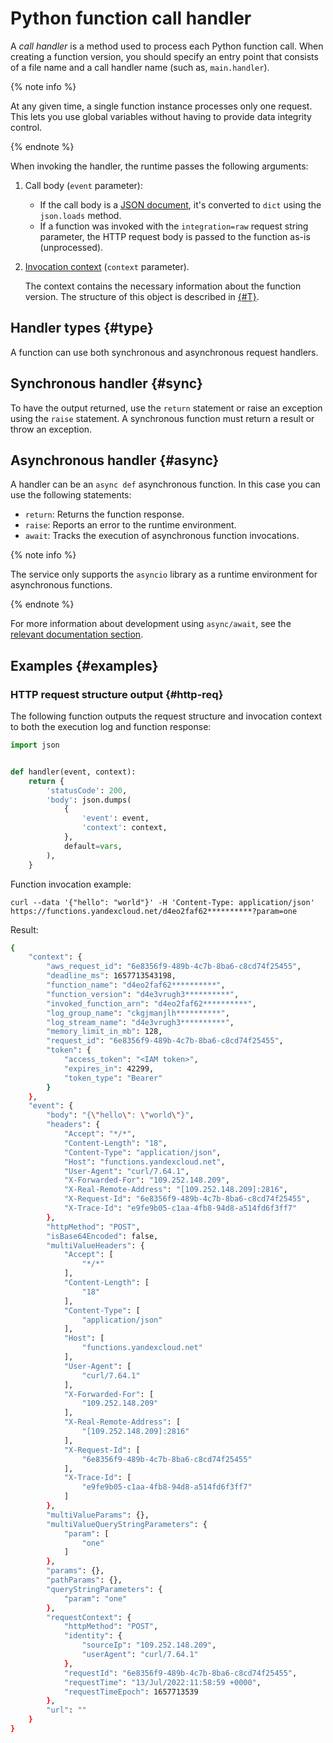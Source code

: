# Python function call handler

A _call handler_ is a method used to process each Python function call. When creating a function version, you should specify an entry point that consists of a file name and a call handler name (such as, `main.handler`).

{% note info %}

At any given time, a single function instance processes only one request. This lets you use global variables without having to provide data integrity control.

{% endnote %}

When invoking the handler, the runtime passes the following arguments:
1. Call body (`event` parameter):
   * If the call body is a [JSON document](../../concepts/function-invoke.md#request), it's converted to `dict` using the `json.loads` method.
   * If a function was invoked with the `integration=raw` request string parameter, the HTTP request body is passed to the function as-is (unprocessed).
1. [Invocation context](context.md) (`context` parameter).

   The context contains the necessary information about the function version. The structure of this object is described in [{#T}](context.md).

## Handler types {#type}

A function can use both synchronous and asynchronous request handlers.

## Synchronous handler {#sync}

To have the output returned, use the `return` statement or raise an exception using the `raise` statement. A synchronous function must return a result or throw an exception.

## Asynchronous handler {#async}

A handler can be an `async def` asynchronous function. In this case you can use the following statements:
* `return`: Returns the function response.
* `raise`: Reports an error to the runtime environment.
* `await`: Tracks the execution of asynchronous function invocations.

{% note info %}

The service only supports the `asyncio` library as a runtime environment for asynchronous functions.

{% endnote %}

For more information about development using `async/await`, see the [relevant documentation section](https://docs.python.org/3.7/library/asyncio.html).

## Examples {#examples}

### HTTP request structure output {#http-req}

The following function outputs the request structure and invocation context to both the execution log and function response:

```python
import json


def handler(event, context):
    return {
        'statusCode': 200,
        'body': json.dumps(
            {
                'event': event,
                'context': context,
            },
            default=vars,
        ),
    }
```

Function invocation example:

```
curl --data '{"hello": "world"}' -H 'Content-Type: application/json' https://functions.yandexcloud.net/d4eo2faf62**********?param=one
```

Result:

```bash
{
    "context": {
        "aws_request_id": "6e8356f9-489b-4c7b-8ba6-c8cd74f25455",
        "deadline_ms": 1657713543198,
        "function_name": "d4eo2faf62**********",
        "function_version": "d4e3vrugh3**********",
        "invoked_function_arn": "d4eo2faf62**********",
        "log_group_name": "ckgjmanjlh**********",
        "log_stream_name": "d4e3vrugh3**********",
        "memory_limit_in_mb": 128,
        "request_id": "6e8356f9-489b-4c7b-8ba6-c8cd74f25455",
        "token": {
            "access_token": "<IAM token>",
            "expires_in": 42299,
            "token_type": "Bearer"
        }
    },
    "event": {
        "body": "{\"hello\": \"world\"}",
        "headers": {
            "Accept": "*/*",
            "Content-Length": "18",
            "Content-Type": "application/json",
            "Host": "functions.yandexcloud.net",
            "User-Agent": "curl/7.64.1",
            "X-Forwarded-For": "109.252.148.209",
            "X-Real-Remote-Address": "[109.252.148.209]:2816",
            "X-Request-Id": "6e8356f9-489b-4c7b-8ba6-c8cd74f25455",
            "X-Trace-Id": "e9fe9b05-c1aa-4fb8-94d8-a514fd6f3ff7"
        },
        "httpMethod": "POST",
        "isBase64Encoded": false,
        "multiValueHeaders": {
            "Accept": [
                "*/*"
            ],
            "Content-Length": [
                "18"
            ],
            "Content-Type": [
                "application/json"
            ],
            "Host": [
                "functions.yandexcloud.net"
            ],
            "User-Agent": [
                "curl/7.64.1"
            ],
            "X-Forwarded-For": [
                "109.252.148.209"
            ],
            "X-Real-Remote-Address": [
                "[109.252.148.209]:2816"
            ],
            "X-Request-Id": [
                "6e8356f9-489b-4c7b-8ba6-c8cd74f25455"
            ],
            "X-Trace-Id": [
                "e9fe9b05-c1aa-4fb8-94d8-a514fd6f3ff7"
            ]
        },
        "multiValueParams": {},
        "multiValueQueryStringParameters": {
            "param": [
                "one"
            ]
        },
        "params": {},
        "pathParams": {},
        "queryStringParameters": {
            "param": "one"
        },
        "requestContext": {
            "httpMethod": "POST",
            "identity": {
                "sourceIp": "109.252.148.209",
                "userAgent": "curl/7.64.1"
            },
            "requestId": "6e8356f9-489b-4c7b-8ba6-c8cd74f25455",
            "requestTime": "13/Jul/2022:11:58:59 +0000",
            "requestTimeEpoch": 1657713539
        },
        "url": ""
    }
}
```

